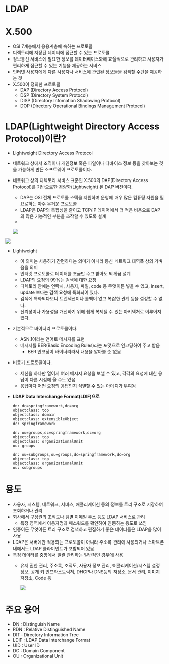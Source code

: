 # LDAP

# X.500

- OSI 7계층에서 응용계층에 속하는 프로토콜
- 디렉토리에 저장된 데이터에 접근할 수 있는 프로토콜
- 정보통신 서비스에 필요한 정보를 데이터베이스화해 효율적으로 관리하고 사용자가 편리하게 접근할 수 있는 기능을 제공하는 서비스
- 인터넷 사용자에게 다른 사용자나 서비스에 관련된 정보들을 검색할 수단을 제공하는 것
- X.500이 정의한 프로토콜
    - DAP (Directory Access Protocol)
    - DSP (Directory System Protocol)
    - DISP (Directory Infomation Shadowing Protocol)
    - DOP (Directory Operational Bindings Management Protocol)

# LDAP(Lightweight Directory Access Protocol)이란?

- Lightweight Directory Access Protocol
- 네트워크 상에서 조직이나 개인정보 혹은 파일이나 디바이스 정보 등을 찾아보는 것을 가능하게 만든 소프트웨어 프로토콜이다.
- 네트워크 상의 디렉토리 서비스 표준인 X.500의 DAP(Directory Access Protocol)를 기반으로한 경량화(Lightweight) 된 DAP 버전이다.
    - DAP는 OSI 전체 프로토콜 스택을 지원하며 운영에 매우 많은 컴퓨팅 자원을 필요로하는 아주 무거운 프로토콜
    - LDAP은 DAP의 복잡성을 줄이고 TCP/IP 레이어에서 더 적은 비용으로 DAP의 많은 기능적인 부분을 조작할 수 있도록 설계
    - 
    
    ![](https://velog.velcdn.com/images/hsk2454/post/102125bc-595f-4bdb-84eb-d7a6a5db83c0/image.png)
    

![](https://velog.velcdn.com/images/hsk2454/post/16bd7852-fc53-41ee-920f-fe66cb930b9a/image.png)

- Lightweight
    - 이 의미는 사용하기 간편하다는 의미가 아니라 통신 네트워크 대역폭 상의 가벼움을 의미
    - 인터넷 프로토콜로 데이터를 조금만 주고 받아도 되게끔 설계
    - LDAP의 요청의 99%는 검색에 대한 요청
    - 디렉토리 안에는 연락처, 사용자, 파일, code 등 무엇이든 넣을 수 있고, insert, update 보다는 검색 요청에 특화되어 있다.
    - 검색에 특화되다보니 트랜잭션이나 롤백이 없고 복잡한 관계 등을 설정할 수 없다.
    - 신뢰성이나 가용성을 개선하기 위해 쉽게 복제될 수 있는 아키텍처로 이루어져 있다.
- 기본적으로 바이너리 프로토콜이다.
    - ASN.1이라는 언어로 메시지를 표현
    - 메시지를 BER(Basic Encoding Rules)라는 포맷으로 인코딩하여 주고 받음
        - BER 인코딩이 바이너리라서 내용을 알아볼 순 없음
- 비동기 프로토콜이다.
    - 세션을 하나만 열어서 여러 메시지 요청을 보낼 수 있고, 각각의 요청에 대한 응답이 다른 시점에 올 수도 있음
    - 응답마다 어떤 요청의 응답인지 식별할 수 있는 아이디가 부여됨
- **LDAP Data Interchange Format(LDIF)으로**
    
    ```
    dn: dc=springframework,dc=org
    objectclass: top
    objectclass: domain
    objectclass: extensibleObject
    dc: springframework
     
    dn: ou=groups,dc=springframework,dc=org
    objectclass: top
    objectclass: organizationalUnit
    ou: groups
     
    dn: ou=subgroups,ou=groups,dc=springframework,dc=org
    objectclass: top
    objectclass: organizationalUnit
    ou: subgroups
    ```
    

# 용도

- 사용자, 시스템, 네트워크, 서비스, 애플리케이션 등의 정보를 트리 구조로 저장하여 조회하거나 관리
- 회사에서 구성원의 조직도나 팀별 이메일 주소 등도 LDAP 서비스로 관리
    - 특정 영역에서 이용자명과 패스워드를 확인하여 인증하는 용도로 쓰임
- 인증이든 무엇이든 트리 구조로 검색하고 편집하기 좋은 데이터들은 LDAP을 많이 사용
- LDAP은 서버에만 적용되는 프로토콜이 아니라 주소록 관리에 사용되거나 스마트폰 내에서도 LDAP 클라이언트가 포함되어 있음
- 특정 데이터를 중앙에서 일괄 관리하는 일반적인 경우에 사용
    - 유저 권한 관리, 주소록, 조직도, 사용자 정보 관리, 어플리케이션/시스템 설정 정보, 공개 키 인프라스트럭쳐, DHCP나 DNS등의 저장소, 문서 관리, 이미지 저장소, Code 등
        
        
        ![](https://velog.velcdn.com/images/hsk2454/post/1299b0e0-002d-469e-85cd-50cedee2f389/image.png)
        

# 주요 용어

- DN : Distinguish Name
- RDN : Relative Distinguished Name
- DIT : Directory Information Tree
- LDIF : LDAP Data Interchange Format
- UID : User ID
- DC : Domain Component
- OU : Organizational Unit